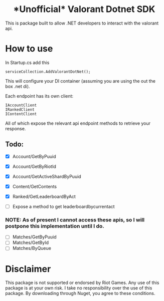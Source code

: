 <h1 align="center">*Unofficial* Valorant Dotnet SDK</h1>
This is package built to allow .NET developers to interact with the valorant api.

# How to use
In Startup.cs add this
```
serviceCollection.AddValorantDotNet();
```
This will configure your DI container (assuming you are using the out the box .net di).

Each endpoint has its own client:
```
IAccountClient
IRankedClient
IContentClient
```
All of which expose the relevant api endpoint methods to retrieve your response.

## Todo:
- [x] Account/GetByPuuid
- [x] Account/GetByRiotId
- [x] Account/GetActiveShardByPuuid
- [x] Content/GetContents
- [x] Ranked/GetLeaderboardByAct
- [ ] Expose a method to get leaderboardbycurrentact


### NOTE: As of present I cannot access these apis, so I will postpone this implementation until I do.
- [ ] Matches/GetByPuuid
- [ ] Matches/GetById
- [ ] Matches/ByQueue

# Disclaimer
This package is not supported or endorsed by Riot Games. Any use of this package is at your own risk. I take no responsibility over the use of this package. By downloading through Nuget, you agree to these conditions.
